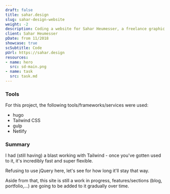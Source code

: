 ```yaml
---
draft: false
title: sahar.design
slug: sahar-design-website
weight: -2
description: Coding a website for Sahar Heumesser, a freelance graphic designer.
client: Sahar Heumesser
pDate: from 11/2018
showcase: true
scSubtitle: Code
pUrl: https://sahar.design
resources:
- name: hero
  src: sd-main.png
- name: task
  src: task.md
---
```


### Tools

For this project, the following tools/frameworks/services were used:

- hugo
- Tailwind CSS
- gulp
- Netlify

### Summary

I had (still having) a blast working with Tailwind - once you've gotten used to it, it's incredibly fast and super flexible.

Refusing to use jQuery here, let's see for how long it'll stay that way.

Aside from that, this site is still a work in progress, features/sections (blog, portfolio,...) are going to be added to it gradually over time.